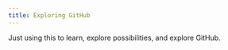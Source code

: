 ```yaml
---
title: Exploring GitHub
---
```


Just using this to learn, explore possibilities, and explore GitHub. 
